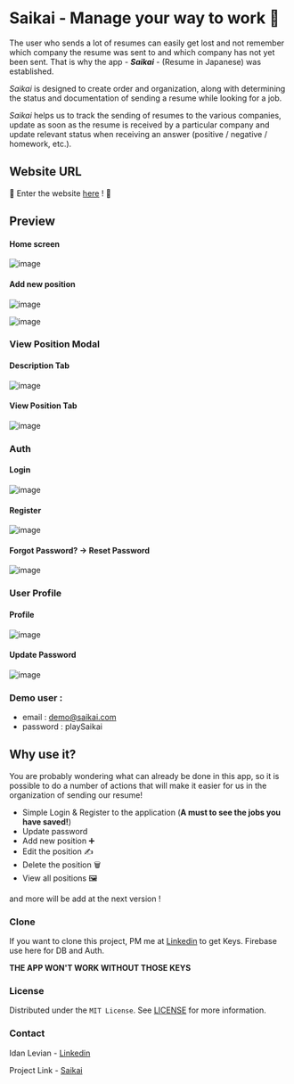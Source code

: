 # Saikai - Manage your way to work 💯

The user who sends a lot of resumes can easily get lost and not remember which company the resume was sent to and which company has not yet been sent. That is why the app - **_Saikai_** - (Resume in Japanese) was established.

_Saikai_ is designed to create order and organization, along with determining the status and documentation of sending a resume while looking for a job.

_Saikai_ helps us to track the sending of resumes to the various companies, update as soon as the resume is received by a particular company and update relevant status when receiving an answer (positive / negative / homework, etc.).

## Website URL

🔗 Enter the website [here](https://eidan66.github.io/Saikai) ! 🥂

## Preview

#### Home screen

![image](https://user-images.githubusercontent.com/41434778/117183544-56794600-ade0-11eb-8a28-e31d07f7fc97.png)

#### Add new position

![image](https://user-images.githubusercontent.com/41434778/117183609-68f37f80-ade0-11eb-9d7b-7713eadfd7ca.png)

![image](https://user-images.githubusercontent.com/41434778/117183682-7f014000-ade0-11eb-984f-5006b780c473.png)

### View Position Modal

#### Description Tab

![image](https://user-images.githubusercontent.com/41434778/117183831-afe17500-ade0-11eb-8fc7-726b272a5683.png)

#### View Position Tab

![image](https://user-images.githubusercontent.com/41434778/117183867-bd96fa80-ade0-11eb-87c8-c0d083041f7c.png)

### Auth

#### Login

![image](https://user-images.githubusercontent.com/41434778/117183937-d0113400-ade0-11eb-8e1b-bb2d50a7c76a.png)

#### Register

![image](https://user-images.githubusercontent.com/41434778/117183958-da333280-ade0-11eb-8ed9-4d2c9d15a708.png)

#### Forgot Password? -> Reset Password

![image](https://user-images.githubusercontent.com/41434778/117184011-e919e500-ade0-11eb-8bc0-9e3eae77a3ae.png)

### User Profile

#### Profile

![image](https://user-images.githubusercontent.com/41434778/117184195-1ebece00-ade1-11eb-945a-0f80fd6ed265.png)

#### Update Password

![image](https://user-images.githubusercontent.com/41434778/117184231-29796300-ade1-11eb-84fc-856d91f6b984.png)

### Demo user :

- email : demo@saikai.com
- password : playSaikai

## Why use it?

You are probably wondering what can already be done in this app, so it is possible to do a number of actions that will make it easier for us in the organization of sending our resume!

- Simple Login & Register to the application (**A must to see the jobs you have saved!**)
- Update password
- Add new position ➕
- Edit the position ✍️
- Delete the position 🗑️
- View all positions 🖼️

and more will be add at the next version !

### Clone

If you want to clone this project, PM me at [Linkedin](https://www.linkedin.com/in/idanlevian/) to get Keys.
Firebase use here for DB and Auth.

**THE APP WON'T WORK WITHOUT THOSE KEYS**

### License

Distributed under the `MIT License`. See [LICENSE](https://github.com/eidan66/Saikai/blob/main/LICENSE) for more information.

### Contact

Idan Levian - [Linkedin](https://www.linkedin.com/in/idanlevian/)

Project Link - [Saikai](https://eidan66.github.io/Saikai)
